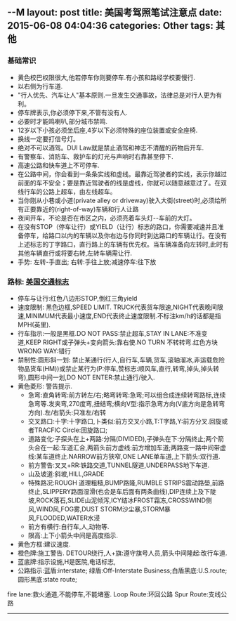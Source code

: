 --M
layout: post
title: 美国考驾照笔试注意点
date: 2015-06-08 04:04:36
categories: Other
tags: 其他
---

### 基础常识
- 黄色校巴权限很大,他若停车你则要停车.有小孩和路经学校要慢行.
- 以右侧为行车道.
- "行人优先、汽车让人"基本原则.一旦发生交通事故，法律总是对行人更为有利。
- 停车牌表示,你必须停下来,不管有没有人.
- 必要时才能鸣喇叭,部分城市禁鸣.
- 12岁以下小孩必须坐后座,4岁以下必须特殊的座位装置或安全座椅.
- 换线一定要打信号灯。
- 绝对不可以酒驾。DUI Law就是禁止酒驾和神志不清醒的药物后开车.
- 有警察车、消防车、救护车的灯光与声响时右靠甚至停下.
- 高速公路和快车道上不可停车.
- 在公路中间，你会看到一条条实线和虚线。最靠近驾驶者的实线，表示你越过前面的车不安全；要是靠近驾驶者的线是虚线，你就可以随意越意过了。在双线行车的公路上超车，由左线超车。
- 当你刚从小巷或小道(private alley or driveway)驶入大街(street)时,必须给所有正要靠近的(right-of-way)车辆和行人让路
- 夜间开车，不论是否在市区之内，必须亮着车头灯--车前的大灯。
- 在没有STOP（停车让行）或YIELD（让行）标志的路口，你需要减速并且准备停车，给路口以内的车辆以及你右边与你同时到达路口的车辆让行。在没有上述标志的丁字路口，直行路上的车辆有优先权。当车辆准备向左转时,此时有其他车辆直行或将要右转,左转车辆需让行.
- 手势: 左转-手直出; 右转:手往上放;减速停车:往下放

### 路标: [美国交通标志](http://zh.wikipedia.org/wiki/%E7%BE%8E%E5%9C%8B%E4%BA%A4%E9%80%9A%E6%A8%99%E8%AA%8C)

- 停车与让行:红色八边形STOP,倒红三角yield
- 速度限制: 黑色边框,SPEED LIMIT. TRUCK代表货车限速,NIGHT代表晚间限速,MINIMUM代表最小速度,END代表终止速度限制.不标注km/h的话都是指MPH(英里).
- 行车指示:一般是黑框.DO NOT PASS:禁止超车,STAY IN LANE:不准变道,KEEP RIGHT或子弹头+变向箭头:靠右使.NO TURN 不转转弯.红色方块WRONG WAY:错行
- 禁制性:圆形斜一划: 禁止某通行(行人,自行车,车辆,货车,滚轴溜冰,非运载危险物品货车(HM))或禁止某行为(P:停车,赞标志:顺风车,直行,转弯,掉头,掉头转弯),圆形中间一划,DO NOT ENTER:禁止通行/驶入.
- 黄色菱形: 警告提示.
  - 急弯:直角转弯:前方转左/右;略弯转弯:急弯;可以组合成连续转弯路标,连续急弯等.发夹弯,270度弯,扭结弯;横向V型:指示急弯方向(V底方向是急转弯方向).左/右箭头:只准左/右转
  - 交叉路口:十字:十字路口,卜类似:前方交叉小路,T:T字路,Y:前方分叉.回旋或者TRACFIC Circle:回旋路口;
  - 道路变化:子探头在上+两路:分隔(DIVIDED),子弹头在下:分隔终止;两个箭头合在一起:车道汇合,两箭头前方虚线:前方增加车道;两路变一路中间带虚线:某车道终止.NARROW前方狭窄,ONE LANE单车道,上下箭头:双行道.
  - 前方警告:叉叉+RR:铁路交道,TUNNEL隧道,UNDERPASS地下车道.
  - 山及坡道:斜坡,HILL,GRADE
  - 特殊路况:ROUGH 道理粗糙,BUMP路隆,RUMBLE STRIPS震动路壆,前路终止,SLIPPERY路面湿滑(也会是车后面有两条曲线),DIP连续上及下陡坡,ROCK落石,SLIDE山泥倾泻,ICY结冰FROST霜冻,CROSSWIND侧风,WIND风,FOG雾,DUST STORM沙尘暴,STORM暴风,FLOODED,WATER水浸
  - 前方有横行:自行车,人,动物等.
  - 限高:上下小箭头中间是高度指示.
- 黄色方框:建议速度.
- 橙色牌:施工警告. DETOUR绕行,人+旗:遵守旗号人员,箭头中间隆起:改行车道.
- 蓝底牌:指示设施,H是医院,电话标志,
- 公路指示:蓝盾:interstate; 绿盾:Off-Interstate Business;白盾黑底:U.S.route; 圆形黑底:state route;



fire lane:救火通道,不能停车,不能堵塞.
Loop Route:环回公路
Spur Route:支线公路

---
